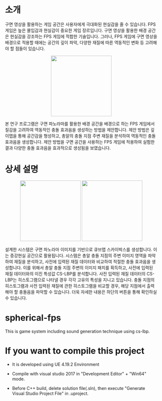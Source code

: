 # 소개
구면 영상을 활용하는 게임 공간은 사용자에게 극대화된 현실감을 줄 수 있습니다.
FPS 게임은 높은 몰입감과 현실감이 중요한 게임 장르입니다.
구면 영상을 활용한 배경 공간은 현실감을 강조하는 FPS 게임에 적합한 기술입니다.
그러나, FPS 게임에 구면 영상을 배경으로 적용할 때에는 공간의 깊이 파악, 다양한 재질에 따른 역동적인 변화 등 고려해야 할 점들이 있습니다.

<div align="center">
  <img class="scalezoom_small" src="https://user-images.githubusercontent.com/32832618/124544942-19bedf00-de63-11eb-8eb8-381c5347d97c.png" height="200">
</div>

본 연구 프로그램은 구면 파노라마를 활용한 배경 공간을 배경으로 하는 FPS 게임에서 질감을 고려하여 역동적인 충돌 효과음을 생성하는 방법을 제안합니다.
제안 방법은 깊이맵을 통해 공간감을 형성하고, 총알의 충돌 지점 주변 재질을 분석하여 역동적인 충돌 효과음을 생성합니다.
제안 방법을 구면 공간을 사용하는 FPS 게임에 적용하여 실험한 결과 다양한 충돌 효과음을 효과적으로 생성됨을 보였습니다.

# 상세 설명
<div align="center">
  <img class="scalezoom_small" src="https://user-images.githubusercontent.com/32832618/124545133-6d312d00-de63-11eb-900f-6c9be7f20e88.png" height="200">
  <img class="scalezoom_small" src="https://user-images.githubusercontent.com/32832618/124545137-6e625a00-de63-11eb-98c5-35df2dba33fd.png" height="200">
</div>
 
설계한 시스템은 구면 파노라마 이미지를 기반으로 큐브맵 스카이박스를 생성합니다. 이는 증강현실 공간으로 활용됩니다.
시스템은 총알 충돌 지점의 주변 이미지 영역을 파악하여 재질을 분석하고, 사전에 입력된 재질 데이터와 비교하여 적절한 충돌 효과음을 생성합니다.
이를 위해서 총알 충돌 지점 주변의 이미지 패치를 획득하고, 사전에 입력된 재질 데이터와의 이진 특성값 CS-LBP를 분석합니다.
사전 입력된 재질 데이터의 CS-LBP는 히스토그램으로 나타낼 경우 각각 고유의 특성을 지니고 있습니다.
충돌 지점의 히스토그램과 사전 입력된 재질에 관한 히스토그램을 비교할 경우, 해당 지점에서 출력해야 할 충돌음을 파악할 수 있습니다.
더욱 자세한 내용은 하단의 버튼을 통해 확인하실 수 있습니다.

# spherical-fps
This is game system including sound generation technique using cs-lbp.


# If you want to compile this project
- It is developed using UE 4.19.2 Environment

- Compile with visual studio 2017 in "Development Editor" + "Win64" mode.
- Before C++ build, delete solution file(.sln), then execute "Generate Visual Studio Project File" in .uproject.




